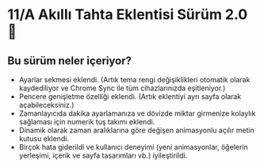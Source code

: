 # 11/A Akıllı Tahta Eklentisi Sürüm 2.0 🎉

## Bu sürüm neler içeriyor?

* Ayarlar sekmesi eklendi. (Artık tema rengi değişiklikleri otomatik olarak kaydediliyor ve Chrome Sync ile tüm cihazlarınızda eşitleniyor.)
* Pencere genişletme özelliği eklendi. (Artık eklentiyi ayrı sayfa olarak açabileceksiniz.)
* Zamanlayıcıda dakika ayarlamanıza ve dövizde miktar girmenize kolaylık sağlaması için numerik tuş takımı eklendi.
* Dinamik olarak zaman aralıklarına göre değişen animasyonlu açılır metin kutusu eklendi.
* Birçok hata giderildi ve kullanıcı deneyimi (yeni animasyonlar, öğelerin yerleşimi, içerik ve sayfa tasarımları vb.) iyileştirildi.
